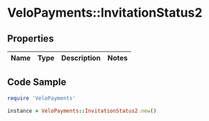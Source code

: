 # VeloPayments::InvitationStatus2

## Properties

Name | Type | Description | Notes
------------ | ------------- | ------------- | -------------

## Code Sample

```ruby
require 'VeloPayments'

instance = VeloPayments::InvitationStatus2.new()
```



